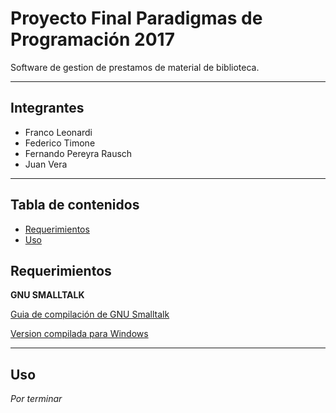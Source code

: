 # Proyecto Final Paradigmas de Programación 2017

Software de gestion de prestamos de material de biblioteca.


---

## Integrantes

* Franco Leonardi
* Federico Timone
* Fernando Pereyra Rausch
* Juan Vera

---

## Tabla de contenidos

* [Requerimientos](#requerimientos)
* [Uso](#uso)


## Requerimientos

**GNU SMALLTALK**

[Guia de compilación de GNU Smalltalk](http://smalltalk.gnu.org/wiki/building-gst-guides)

[Version compilada para Windows](https://github.com/mcandre/gst-win/blob/master/gst-3.2.90.msi?raw=true)

---

## Uso

*Por terminar*
